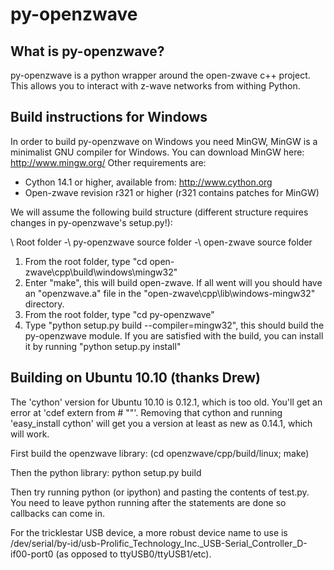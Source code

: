 py-openzwave
============

What is py-openzwave?
---------------------
py-openzwave is a python wrapper around the open-zwave c++ project.
This allows you to interact with z-wave networks from withing Python.

Build instructions for Windows
------------------------------
In order to build py-openzwave on Windows you need MinGW, MinGW is a minimalist GNU compiler for Windows.
You can download MinGW here: http://www.mingw.org/
Other requirements are:
- Cython 14.1 or higher, available from: http://www.cython.org
- Open-zwave revision r321 or higher (r321 contains patches for MinGW)

We will assume the following build structure (different structure requires changes in py-openzwave's setup.py!):

\ Root folder
-\ py-openzwave source folder
-\ open-zwave source folder

1) From the root folder, type "cd open-zwave\cpp\build\windows\mingw32"
2) Enter "make", this will build open-zwave. If all went will you should have an "openzwave.a" file in the "open-zwave\cpp\lib\windows-mingw32" directory.
3) From the root folder, type "cd py-openzwave"
4) Type "python setup.py build --compiler=mingw32", this should build the py-openzwave module. If you are satisfied with the build, you can install it by running "python setup.py install"

Building on Ubuntu 10.10 (thanks Drew)
--------------------------------------
The 'cython' version for Ubuntu 10.10 is 0.12.1, which is too
old. You'll get an error at 'cdef extern from # "<string>"'. Removing
that cython and running 'easy_install cython' will get you a version
at least as new as 0.14.1, which will work.

First build the openzwave library:
(cd openzwave/cpp/build/linux; make)

Then the python library:
python setup.py build

Then try running python (or ipython) and pasting the contents of
test.py. You need to leave python running after the statements are
done so callbacks can come in. 

For the tricklestar USB device, a more robust device name to use is 
/dev/serial/by-id/usb-Prolific_Technology_Inc._USB-Serial_Controller_D-if00-port0 
(as opposed to ttyUSB0/ttyUSB1/etc).